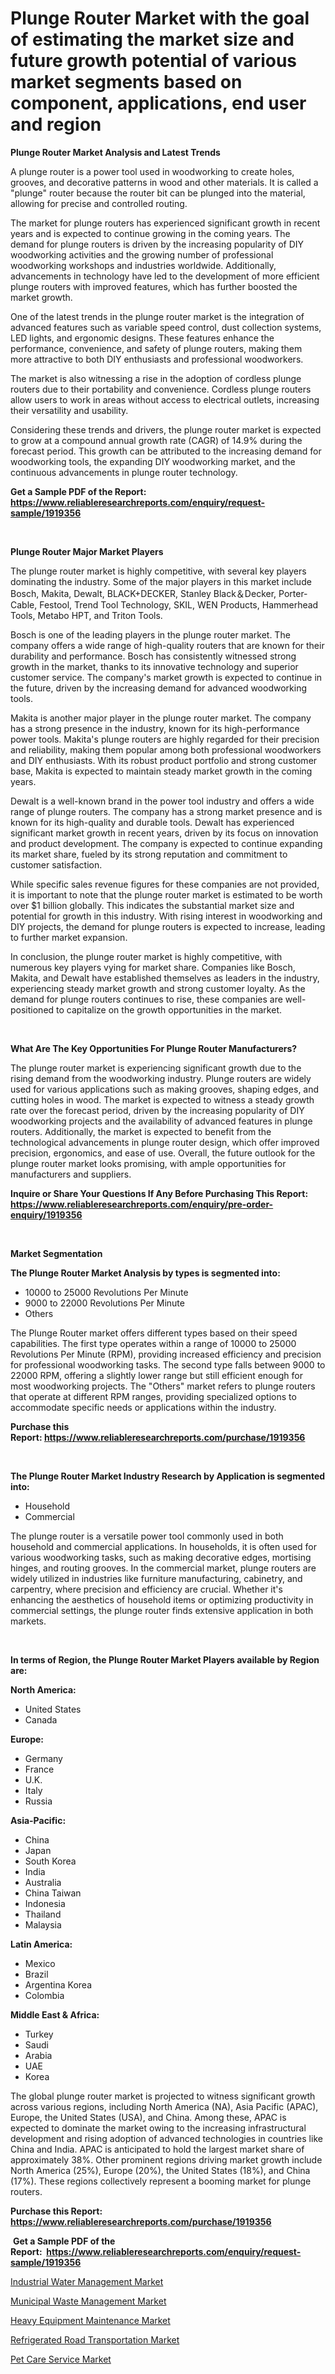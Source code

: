 <p><h1>Plunge Router Market with the goal of estimating the market size and future growth potential of various market segments based on component, applications, end user and region</h1></p><p><strong>Plunge Router Market Analysis and Latest Trends</strong></p>
<p><p>A plunge router is a power tool used in woodworking to create holes, grooves, and decorative patterns in wood and other materials. It is called a "plunge" router because the router bit can be plunged into the material, allowing for precise and controlled routing.</p><p>The market for plunge routers has experienced significant growth in recent years and is expected to continue growing in the coming years. The demand for plunge routers is driven by the increasing popularity of DIY woodworking activities and the growing number of professional woodworking workshops and industries worldwide. Additionally, advancements in technology have led to the development of more efficient plunge routers with improved features, which has further boosted the market growth.</p><p>One of the latest trends in the plunge router market is the integration of advanced features such as variable speed control, dust collection systems, LED lights, and ergonomic designs. These features enhance the performance, convenience, and safety of plunge routers, making them more attractive to both DIY enthusiasts and professional woodworkers.</p><p>The market is also witnessing a rise in the adoption of cordless plunge routers due to their portability and convenience. Cordless plunge routers allow users to work in areas without access to electrical outlets, increasing their versatility and usability.</p><p>Considering these trends and drivers, the plunge router market is expected to grow at a compound annual growth rate (CAGR) of 14.9% during the forecast period. This growth can be attributed to the increasing demand for woodworking tools, the expanding DIY woodworking market, and the continuous advancements in plunge router technology.</p></p>
<p><strong>Get a Sample PDF of the Report:&nbsp; <a href="https://www.reliableresearchreports.com/enquiry/request-sample/1919356">https://www.reliableresearchreports.com/enquiry/request-sample/1919356</a></strong></p>
<p>&nbsp;</p>
<p><strong>Plunge Router Major Market Players</strong></p>
<p><p>The plunge router market is highly competitive, with several key players dominating the industry. Some of the major players in this market include Bosch, Makita, Dewalt, BLACK+DECKER, Stanley Black＆Decker, Porter-Cable, Festool, Trend Tool Technology, SKIL, WEN Products, Hammerhead Tools, Metabo HPT, and Triton Tools.</p><p>Bosch is one of the leading players in the plunge router market. The company offers a wide range of high-quality routers that are known for their durability and performance. Bosch has consistently witnessed strong growth in the market, thanks to its innovative technology and superior customer service. The company's market growth is expected to continue in the future, driven by the increasing demand for advanced woodworking tools.</p><p>Makita is another major player in the plunge router market. The company has a strong presence in the industry, known for its high-performance power tools. Makita's plunge routers are highly regarded for their precision and reliability, making them popular among both professional woodworkers and DIY enthusiasts. With its robust product portfolio and strong customer base, Makita is expected to maintain steady market growth in the coming years.</p><p>Dewalt is a well-known brand in the power tool industry and offers a wide range of plunge routers. The company has a strong market presence and is known for its high-quality and durable tools. Dewalt has experienced significant market growth in recent years, driven by its focus on innovation and product development. The company is expected to continue expanding its market share, fueled by its strong reputation and commitment to customer satisfaction.</p><p>While specific sales revenue figures for these companies are not provided, it is important to note that the plunge router market is estimated to be worth over $1 billion globally. This indicates the substantial market size and potential for growth in this industry. With rising interest in woodworking and DIY projects, the demand for plunge routers is expected to increase, leading to further market expansion.</p><p>In conclusion, the plunge router market is highly competitive, with numerous key players vying for market share. Companies like Bosch, Makita, and Dewalt have established themselves as leaders in the industry, experiencing steady market growth and strong customer loyalty. As the demand for plunge routers continues to rise, these companies are well-positioned to capitalize on the growth opportunities in the market.</p></p>
<p>&nbsp;</p>
<p><strong>What Are The Key Opportunities For Plunge Router Manufacturers?</strong></p>
<p><p>The plunge router market is experiencing significant growth due to the rising demand from the woodworking industry. Plunge routers are widely used for various applications such as making grooves, shaping edges, and cutting holes in wood. The market is expected to witness a steady growth rate over the forecast period, driven by the increasing popularity of DIY woodworking projects and the availability of advanced features in plunge routers. Additionally, the market is expected to benefit from the technological advancements in plunge router design, which offer improved precision, ergonomics, and ease of use. Overall, the future outlook for the plunge router market looks promising, with ample opportunities for manufacturers and suppliers.</p></p>
<p><strong>Inquire or Share Your Questions If Any Before Purchasing This Report: <a href="https://www.reliableresearchreports.com/enquiry/pre-order-enquiry/1919356">https://www.reliableresearchreports.com/enquiry/pre-order-enquiry/1919356</a></strong></p>
<p>&nbsp;</p>
<p><strong>Market Segmentation</strong></p>
<p><strong>The Plunge Router Market Analysis by types is segmented into:</strong></p>
<p><ul><li>10000 to 25000 Revolutions Per Minute</li><li>9000 to 22000 Revolutions Per Minute</li><li>Others</li></ul></p>
<p><p>The Plunge Router market offers different types based on their speed capabilities. The first type operates within a range of 10000 to 25000 Revolutions Per Minute (RPM), providing increased efficiency and precision for professional woodworking tasks. The second type falls between 9000 to 22000 RPM, offering a slightly lower range but still efficient enough for most woodworking projects. The "Others" market refers to plunge routers that operate at different RPM ranges, providing specialized options to accommodate specific needs or applications within the industry.</p></p>
<p><strong>Purchase this Report:&nbsp;<a href="https://www.reliableresearchreports.com/purchase/1919356">https://www.reliableresearchreports.com/purchase/1919356</a></strong></p>
<p>&nbsp;</p>
<p><strong>The Plunge Router Market Industry Research by Application is segmented into:</strong></p>
<p><ul><li>Household</li><li>Commercial</li></ul></p>
<p><p>The plunge router is a versatile power tool commonly used in both household and commercial applications. In households, it is often used for various woodworking tasks, such as making decorative edges, mortising hinges, and routing grooves. In the commercial market, plunge routers are widely utilized in industries like furniture manufacturing, cabinetry, and carpentry, where precision and efficiency are crucial. Whether it's enhancing the aesthetics of household items or optimizing productivity in commercial settings, the plunge router finds extensive application in both markets.</p></p>
<p>&nbsp;</p>
<p><strong>In terms of Region, the Plunge Router Market Players available by Region are:</strong></p>
<p>
    <p> <strong> North America: </strong>
        <ul>
            <li>United States</li>
            <li>Canada</li>
        </ul>
        </p> 
    <p> <strong> Europe: </strong>
        <ul>
            <li>Germany</li>
            <li>France</li>
            <li>U.K.</li>
            <li>Italy</li>
            <li>Russia</li>
        </ul>
        </p> 
    <p> <strong> Asia-Pacific: </strong>
        <ul>
            <li>China</li>
            <li>Japan</li>
            <li>South Korea</li>
            <li>India</li>
            <li>Australia</li>
            <li>China Taiwan</li>
            <li>Indonesia</li>
            <li>Thailand</li>
            <li>Malaysia</li>
        </ul>
        </p> 
    <p> <strong> Latin America: </strong>
        <ul>
            <li>Mexico</li>
            <li>Brazil</li>
            <li>Argentina Korea</li>
            <li>Colombia</li>
        </ul>
        </p> 
    <p> <strong> Middle East & Africa: </strong>
        <ul>
            <li>Turkey</li>
            <li>Saudi</li>
            <li>Arabia</li>
            <li>UAE</li>
            <li>Korea</li>
        </ul>
    </p>
    </p>
<p><p>The global plunge router market is projected to witness significant growth across various regions, including North America (NA), Asia Pacific (APAC), Europe, the United States (USA), and China. Among these, APAC is expected to dominate the market owing to the increasing infrastructural development and rising adoption of advanced technologies in countries like China and India. APAC is anticipated to hold the largest market share of approximately 38%. Other prominent regions driving market growth include North America (25%), Europe (20%), the United States (18%), and China (17%). These regions collectively represent a booming market for plunge routers.</p></p>
<p><strong>Purchase this Report: <a href="https://www.reliableresearchreports.com/purchase/1919356">https://www.reliableresearchreports.com/purchase/1919356</a></strong></p>
<p>&nbsp;<strong>Get a Sample PDF of the Report:&nbsp;&nbsp;<a href="https://www.reliableresearchreports.com/enquiry/request-sample/1919356">https://www.reliableresearchreports.com/enquiry/request-sample/1919356</a></strong></p>
<p><strong></strong></p>
<p><p><a href="https://medium.com/@marcoshoppe2023/industrial-water-management-market-exploring-market-share-market-trends-and-future-growth-30b52243672a">Industrial Water Management Market</a></p><p><a href="https://medium.com/@marcoshoppe2023/municipal-waste-management-market-insights-into-market-cagr-market-trends-and-growth-strategies-3d2a722d7384">Municipal Waste Management Market</a></p><p><a href="https://medium.com/@marcoshoppe2023/heavy-equipment-maintenance-market-outlook-industry-overview-and-forecast-2023-to-2030-ce1b4362f74b">Heavy Equipment Maintenance Market</a></p><p><a href="https://medium.com/@marcoshoppe2023/refrigerated-road-transportation-market-analysis-and-sze-forecasted-for-period-from-2023-to-2030-fd274c8d2a8e">Refrigerated Road Transportation Market</a></p><p><a href="https://medium.com/@marcoshoppe2023/pet-care-service-market-size-cagr-trends-2024-2030-a12ec4a29b94">Pet Care Service Market</a></p></p>